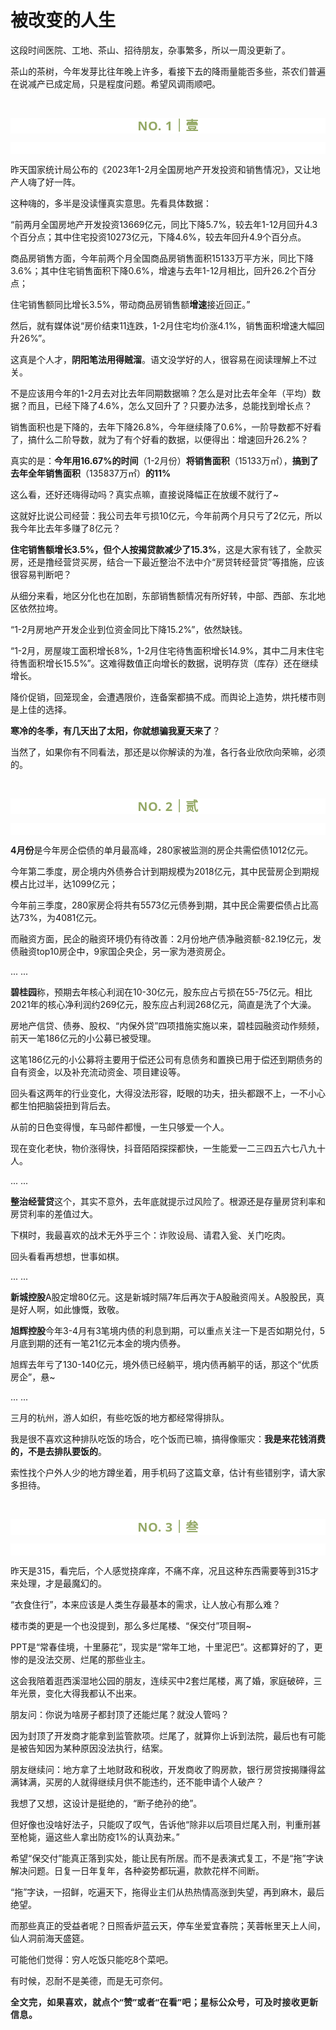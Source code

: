 # 被改变的人生

<p style="visibility: visible;">这段时间医院、工地、茶山、招待朋友，杂事繁多，所以一周没更新了。</p><p style="visibility: visible;">茶山的茶树，今年发芽比往年晚上许多，看接下去的降雨量能否多些，茶农们普遍在说减产已成定局，只是程度问题。希望风调雨顺吧。<br style="visibility: visible;"></p><p style="visibility: visible;"><br style="visibility: visible;"></p><p style="outline: 0px;max-width: 100%;color: rgb(34, 34, 34);letter-spacing: 0.544px;white-space: normal;font-family: -apple-system-font, system-ui, &quot;Helvetica Neue&quot;, &quot;PingFang SC&quot;, &quot;Hiragino Sans GB&quot;, &quot;Microsoft YaHei UI&quot;, &quot;Microsoft YaHei&quot;, Arial, sans-serif;background-color: rgb(255, 255, 255);text-align: center;visibility: visible;box-sizing: border-box !important;overflow-wrap: break-word !important;"><span style="outline: 0px;max-width: 100%;font-weight: bold;line-height: 25px;color: rgb(149, 169, 103);font-size: 20px;visibility: visible;box-sizing: border-box !important;overflow-wrap: break-word !important;">NO. 1｜壹</span></p><p style="outline: 0px;max-width: 100%;color: rgb(34, 34, 34);letter-spacing: 0.544px;white-space: normal;font-family: -apple-system-font, system-ui, &quot;Helvetica Neue&quot;, &quot;PingFang SC&quot;, &quot;Hiragino Sans GB&quot;, &quot;Microsoft YaHei UI&quot;, &quot;Microsoft YaHei&quot;, Arial, sans-serif;background-color: rgb(255, 255, 255);text-align: center;visibility: visible;box-sizing: border-box !important;overflow-wrap: break-word !important;"><br style="outline: 0px;max-width: 100%;visibility: visible;box-sizing: border-box !important;overflow-wrap: break-word !important;"></p><p style="visibility: visible;">昨天国家统计局公布的《2023年1-2月全国房地产开发投资和销售情况》，又让地产人嗨了好一阵。<br style="visibility: visible;"></p><p style="visibility: visible;">这种嗨的，多半是没读懂真实意思。先看具体数据：<br style="visibility: visible;"></p><p style="visibility: visible;">“前两月全国房地产开发投资13669亿元，同比下降5.7%，较去年1-12月回升4.3个百分点；其中住宅投资10273亿元，下降4.6%，较去年回升4.9个百分点。<br style="visibility: visible;"></p><p style="visibility: visible;">商品房销售方面，今年前两个月全国商品房销售面积15133万平方米，同比下降3.6%；其中住宅销售面积下降0.6%，增速与去年1-12月相比，回升26.2个百分点；</p><p style="visibility: visible;">住宅销售额同比增长3.5%，带动商品房销售额<strong style="visibility: visible;">增速</strong>接近回正。”</p><p style="visibility: visible;">然后，就有媒体说“房价结束11连跌，1-2月住宅均价涨4.1%，销售面积增速大幅回升26%”。<br style="visibility: visible;"></p><p style="visibility: visible;">这真是个人才，<strong style="visibility: visible;">阴阳笔法用得贼溜</strong>。语文没学好的人，很容易在阅读理解上不过关。<br style="visibility: visible;"></p><p style="visibility: visible;">不是应该用今年的1-2月去对比去年同期数据嘛？怎么是对比去年全年（平均）数据？而且，已经下降了4.6%，怎么又回升了？只要办法多，总能找到增长点？<br style="visibility: visible;"></p><p style="visibility: visible;">销售面积也是下降的，去年下降26.8%，今年继续降了0.6%，一阶导数都不好看了，搞什么二阶导数，就为了有个好看的数据，以便得出：增速回升26.2%？<br style="visibility: visible;"></p><p style="visibility: visible;">真实的是：<strong style="visibility: visible;">今年用16.67%的时间</strong>（1-2月份）<strong style="visibility: visible;">将销售面积</strong>（15133万㎡），<strong style="visibility: visible;">搞到了去年全年销售面积</strong>（135837万㎡）<strong style="visibility: visible;">的11%</strong></p><p style="visibility: visible;">这么看，还好还嗨得动吗？真实点嘛，直接说降幅正在放缓不就行了~</p><p style="visibility: visible;">这就好比说公司经营：我公司去年亏损10亿元，今年前两个月只亏了2亿元，所以我今年比去年多赚了8亿元？<br style="visibility: visible;"></p><p><strong>住宅销售额增长3.5%，但个人按揭贷款减少了15.3%</strong>，这是大家有钱了，全款买房，还是撸经营贷买房，结合一下最近整治不法中介“房贷转经营贷”等措施，应该很容易判断吧？<br></p><p>从细分来看，地区分化也在加剧，东部销售额情况有所好转，中部、西部、东北地区依然拉垮。</p><p>“1-2月房地产开发企业到位资金同比下降15.2%”，依然缺钱。</p><p>“1-2月，房屋竣工面积增长8%，1-2月住宅待售面积增长14.9%，其中二月末住宅待售面积增长15.5%”。这难得数值正向增长的数据，说明存货（库存）还在继续增长。</p><p>降价促销，回笼现金，会遭遇限价，连备案都搞不成。而舆论上造势，烘托楼市则是上佳的选择。</p><p><strong>寒冷的冬季，有几天出了太阳，你就想骗我夏天来了</strong>？<br></p><p>当然了，如果你有不同看法，那还是以你解读的为准，各行各业欣欣向荣嘛，必须的。<br></p><p><br></p><p style="outline: 0px;max-width: 100%;color: rgb(34, 34, 34);letter-spacing: 0.544px;white-space: normal;font-family: -apple-system-font, system-ui, &quot;Helvetica Neue&quot;, &quot;PingFang SC&quot;, &quot;Hiragino Sans GB&quot;, &quot;Microsoft YaHei UI&quot;, &quot;Microsoft YaHei&quot;, Arial, sans-serif;background-color: rgb(255, 255, 255);text-align: center;visibility: visible;box-sizing: border-box !important;overflow-wrap: break-word !important;"><span style="outline: 0px;max-width: 100%;font-weight: bold;line-height: 25px;color: rgb(149, 169, 103);font-size: 20px;visibility: visible;box-sizing: border-box !important;overflow-wrap: break-word !important;">NO. 2｜贰</span></p><p style="outline: 0px;max-width: 100%;color: rgb(34, 34, 34);letter-spacing: 0.544px;white-space: normal;font-family: -apple-system-font, system-ui, &quot;Helvetica Neue&quot;, &quot;PingFang SC&quot;, &quot;Hiragino Sans GB&quot;, &quot;Microsoft YaHei UI&quot;, &quot;Microsoft YaHei&quot;, Arial, sans-serif;background-color: rgb(255, 255, 255);text-align: center;visibility: visible;box-sizing: border-box !important;overflow-wrap: break-word !important;"><br style="outline: 0px;max-width: 100%;visibility: visible;box-sizing: border-box !important;overflow-wrap: break-word !important;"></p><p><strong>4月份</strong>是今年房企偿债的单月最高峰，280家被监测的房企共需偿债1012亿元。</p><p>今年第二季度，房企境内外债券合计到期规模为2018亿元，其中民营房企到期规模占比过半，达1099亿元；</p><p>今年前三季度，280家房企将共有5573亿元债券到期，其中民企需要偿债占比高达73%，为4081亿元。<br></p><p>而融资方面，民企的融资环境仍有待改善：2月份地产债净融资额-82.19亿元，发债融资top10房企中，9家国企央企，另一家为港资房企。<br></p><p>... ...<br></p><p><strong>碧桂园</strong>称，预期去年核心利润在10-30亿元，股东应占亏损在55-75亿元。相比2021年的核心净利润约269亿元，股东应占利润268亿元，简直是洗了个大澡。<br></p><p>房地产信贷、债券、股权、“内保外贷”四项措施实施以来，碧桂园融资动作频频，前天一笔186亿元的小公募已被受理。</p><p>这笔186亿元的小公募将主要用于偿还公司有息债务和置换已用于偿还到期债务的自有资金，以及补充流动资金、项目建设等。<br></p><p>回头看这两年的行业变化，大得没法形容，眨眼的功夫，扭头都跟不上，一不小心都生怕把脑袋扭到背后去。<br></p><p>从前的日色变得慢，车马邮件都慢，一生只够爱一个人。</p><p>现在变化老快，物价涨得快，抖音陌陌探探都快，一生能爱一二三四五六七八九十人。</p><p>... ...<br></p><p><strong>整治经营贷</strong>这个，其实不意外，去年底就提示过风险了。根源还是存量房贷利率和房贷利率的差值过大。</p><p>下棋时，我最喜欢的战术无外乎三个：诈败设局、请君入瓮、关门吃肉。<br></p><p>回头看看再想想，世事如棋。<br></p><p>... ...<br></p><p><strong>新城控股</strong>A股定增80亿元。这是新城时隔7年后再次于A股融资闯关。A股股民，真是好人啊，如此慷慨，致敬。<br></p><p><strong>旭辉控股</strong>今年3-4月有3笔境内债的利息到期，可以重点关注一下是否如期兑付，5月底到期的还有一笔21亿元本金的境内债券。</p><p>旭辉去年亏了130-140亿元，境外债已经躺平，境内债再躺平的话，那这个“优质房企”，悬~<br></p><p>... ...<br></p><p>三月的杭州，游人如织，有些吃饭的地方都经常得排队。<br></p><p>我是很不喜欢这种排队吃饭的场合，吃个饭而已嘛，搞得像赈灾：<strong>我是来花钱消费的，不是去排队要饭的</strong>。</p><p>索性找个户外人少的地方蹲坐着，用手机码了这篇文章，估计有些错别字，请大家多担待。</p><p><br></p><p style="outline: 0px;max-width: 100%;color: rgb(34, 34, 34);letter-spacing: 0.544px;white-space: normal;font-family: -apple-system-font, system-ui, &quot;Helvetica Neue&quot;, &quot;PingFang SC&quot;, &quot;Hiragino Sans GB&quot;, &quot;Microsoft YaHei UI&quot;, &quot;Microsoft YaHei&quot;, Arial, sans-serif;background-color: rgb(255, 255, 255);text-align: center;visibility: visible;box-sizing: border-box !important;overflow-wrap: break-word !important;"><span style="outline: 0px;max-width: 100%;font-weight: bold;line-height: 25px;color: rgb(149, 169, 103);font-size: 20px;visibility: visible;box-sizing: border-box !important;overflow-wrap: break-word !important;">NO. 3｜叁</span></p><p style="outline: 0px;max-width: 100%;color: rgb(34, 34, 34);letter-spacing: 0.544px;white-space: normal;font-family: -apple-system-font, system-ui, &quot;Helvetica Neue&quot;, &quot;PingFang SC&quot;, &quot;Hiragino Sans GB&quot;, &quot;Microsoft YaHei UI&quot;, &quot;Microsoft YaHei&quot;, Arial, sans-serif;background-color: rgb(255, 255, 255);text-align: center;visibility: visible;box-sizing: border-box !important;overflow-wrap: break-word !important;"><br style="outline: 0px;max-width: 100%;visibility: visible;box-sizing: border-box !important;overflow-wrap: break-word !important;"></p><p>昨天是315，看完后，个人感觉挠痒痒，不痛不痒，况且这种东西需要等到315才来处理，才是最魔幻的。</p><p>“衣食住行”，本来应该是人类生存最基本的需求，让人放心有那么难？</p><p>楼市类的更是一个也没提到，那么多烂尾楼、“保交付”项目啊~<br></p><p>PPT是“常春佳境，十里藤花”，现实是“常年工地，十里泥巴”。这都算好的了，更惨的是没法交房、烂尾的那些业主。</p><p>这会我陪着逛西溪湿地公园的朋友，连续买中2套烂尾楼，离了婚，家庭破碎，三年光景，变化大得我都认不出来。<br></p><p>朋友问：你说为啥房子都封顶了还能烂尾？就没人管吗？</p><p>因为封顶了开发商才能拿到监管款项。烂尾了，就算你上诉到法院，最后也有可能是被告知因为某种原因没法执行，结案。<br></p><p>朋友继续问：地方拿了土地财政和税收，开发商收了购房款，银行房贷按揭赚得盆满钵满，买房的人就得继续月供不能违约，还不能申请个人破产？<br></p><p>我想了又想，这设计是挺绝的，“断子绝孙的绝”。</p><p>但好像也没啥好法子，只能叹了叹气，告诉他“除非以后项目烂尾入刑，判重刑甚至枪毙，逼这些人拿出防疫1%的认真劲来。”<br></p><p>希望“保交付”能真正落到实处，能让民有所居。而不是表演式复工，不是“拖”字诀解决问题。日复一日年复年，各种姿势都玩遍，款款花样不间断。</p><p>“拖”字诀，一招鲜，吃遍天下，拖得业主们从热热情高涨到失望，再到麻木，最后绝望。<br></p><p>而那些真正的受益者呢？日照香炉蓝云天，停车坐爱宜春院；芙蓉帐里天上人间，仙人洞前海天盛筵。</p><p>可能他们觉得：穷人吃饭只能吃8个菜吧。</p><p>有时候，忍耐不是美德，而是无可奈何。</p><p style="margin-bottom: 0px;"><strong style="outline: 0px;max-width: 100%;color: rgb(34, 34, 34);font-family: system-ui, -apple-system, BlinkMacSystemFont, &quot;Helvetica Neue&quot;, &quot;PingFang SC&quot;, &quot;Hiragino Sans GB&quot;, &quot;Microsoft YaHei UI&quot;, &quot;Microsoft YaHei&quot;, Arial, sans-serif;letter-spacing: 0.544px;white-space: normal;background-color: rgb(255, 255, 255);font-size: 16px;box-sizing: border-box !important;overflow-wrap: break-word !important;"><span style="outline: 0px;max-width: 100%;font-size: 14px;box-sizing: border-box !important;overflow-wrap: break-word !important;">全文完，如果喜欢，就点个“赞”或者“在看”吧；星标公众号，可及时接收更新信息。</span></strong></p><p style="display: none;"><mp-style-type data-value="3"></mp-style-type></p>